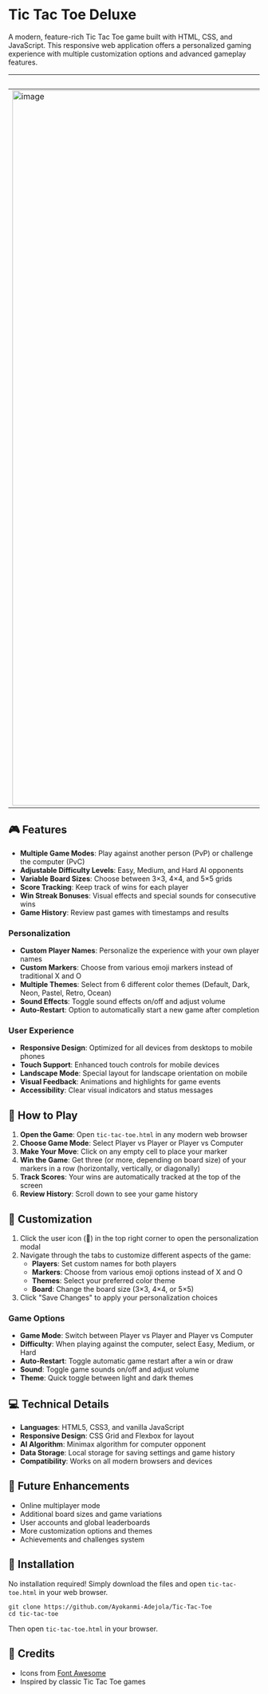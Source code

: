 # Tic Tac Toe Deluxe

A modern, feature-rich Tic Tac Toe game built with HTML, CSS, and JavaScript. This responsive web application offers a personalized gaming experience with multiple customization options and advanced gameplay features.


| Desktop View | Mobile View |
| ------- | ------ |
| <img width="1920" height="1434" alt="image" src="https://github.com/user-attachments/assets/bc5f3193-b29b-4104-a2eb-3e3a5cf1c0be" /> | <img width="351" height="1067" alt="image" src="https://github.com/user-attachments/assets/0ec382ea-5275-4be2-bee6-c8aac0f0e5b0" />



## 🎮 Features
- **Multiple Game Modes**: Play against another person (PvP) or challenge the computer (PvC)
- **Adjustable Difficulty Levels**: Easy, Medium, and Hard AI opponents
- **Variable Board Sizes**: Choose between 3×3, 4×4, and 5×5 grids
- **Score Tracking**: Keep track of wins for each player
- **Win Streak Bonuses**: Visual effects and special sounds for consecutive wins
- **Game History**: Review past games with timestamps and results

### Personalization
- **Custom Player Names**: Personalize the experience with your own player names
- **Custom Markers**: Choose from various emoji markers instead of traditional X and O
- **Multiple Themes**: Select from 6 different color themes (Default, Dark, Neon, Pastel, Retro, Ocean)
- **Sound Effects**: Toggle sound effects on/off and adjust volume
- **Auto-Restart**: Option to automatically start a new game after completion

### User Experience
- **Responsive Design**: Optimized for all devices from desktops to mobile phones
- **Touch Support**: Enhanced touch controls for mobile devices
- **Landscape Mode**: Special layout for landscape orientation on mobile
- **Visual Feedback**: Animations and highlights for game events
- **Accessibility**: Clear visual indicators and status messages

## 🎯 How to Play

1. **Open the Game**: Open `tic-tac-toe.html` in any modern web browser
2. **Choose Game Mode**: Select Player vs Player or Player vs Computer
3. **Make Your Move**: Click on any empty cell to place your marker
4. **Win the Game**: Get three (or more, depending on board size) of your markers in a row (horizontally, vertically, or diagonally)
5. **Track Scores**: Your wins are automatically tracked at the top of the screen
6. **Review History**: Scroll down to see your game history

## 🎨 Customization

1. Click the user icon (👤) in the top right corner to open the personalization modal
2. Navigate through the tabs to customize different aspects of the game:
   - **Players**: Set custom names for both players
   - **Markers**: Choose from various emoji options instead of X and O
   - **Themes**: Select your preferred color theme
   - **Board**: Change the board size (3×3, 4×4, or 5×5)
3. Click "Save Changes" to apply your personalization choices

### Game Options

- **Game Mode**: Switch between Player vs Player and Player vs Computer
- **Difficulty**: When playing against the computer, select Easy, Medium, or Hard
- **Auto-Restart**: Toggle automatic game restart after a win or draw
- **Sound**: Toggle game sounds on/off and adjust volume
- **Theme**: Quick toggle between light and dark themes

## 💻 Technical Details

- **Languages**: HTML5, CSS3, and vanilla JavaScript
- **Responsive Design**: CSS Grid and Flexbox for layout
- **AI Algorithm**: Minimax algorithm for computer opponent
- **Data Storage**: Local storage for saving settings and game history
- **Compatibility**: Works on all modern browsers and devices

## 🚀 Future Enhancements

- Online multiplayer mode
- Additional board sizes and game variations
- User accounts and global leaderboards
- More customization options and themes
- Achievements and challenges system

## 🔧 Installation

No installation required! Simply download the files and open `tic-tac-toe.html` in your web browser.

```
git clone https://github.com/Ayokanmi-Adejola/Tic-Tac-Toe
cd tic-tac-toe
```

Then open `tic-tac-toe.html` in your browser.


## 🙏 Credits

- Icons from [Font Awesome](https://fontawesome.com/)
- Inspired by classic Tic Tac Toe games
